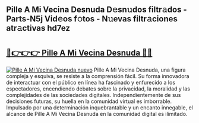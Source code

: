 ## Pille A Mi Vecina Desnuda D𝚎sn𝚞dos filtr𝚊dos - Parts-N5j Vid𝚎os f𝚘tos - N𝚞evas filtr𝚊ciones atr𝚊ctivas hd7ez

# <h2><a href="http://mb47v0n.tromn.icu/?c=Pille+A+Mi+Vecina+Desnuda">🔗👉👉👉 Pille A Mi Vecina Desnuda 🔗🔗</a></h2>

[![Pille A Mi Vecina Desnuda nuevo](https://i.imgur.com/pEAQMta.gif)](http://mb47v0n.tromn.icu/?c=Pille+A+Mi+Vecina+Desnuda)
Pille A Mi Vecina Desnuda, una figura compleja y esquiva, se resiste a la comprensión fácil. Su forma innovadora de interactuar con el público en línea ha fascinado y enfurecido a los espectadores, encendiendo debates sobre la privacidad, la moralidad y las complejidades de las sociedades digitales. Independientemente de sus decisiones futuras, su huella en la comunidad virtual es imborrable. Impulsado por una determinación inquebrantable y un encanto innegable, el alcance de Pille A Mi Vecina Desnuda en la comunidad digital es ilimitado.

